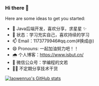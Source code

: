### Hi there 👋


Here are some ideas to get you started:

- 🌱 Java后端开发，喜欢分享，求星星 ✨
- 🤔 状态：学习充实自己，喜欢持续的学习
- 📫 Email：1173779946#qq.com(#换成@)
- 😄 Pronouns: 一起加油努力吧！！
- 🌧️ 个人博客：https://www.isbut.cn/ 
- 🤦 微信公众号：学编程的文若
- 👨‍🦯 不定期分享技术干货

[![laowenruo's GitHub stats](https://github-readme-stats.vercel.app/api?username=laowenruo&show_icons=true)](https://github.com/laowenruo/)
